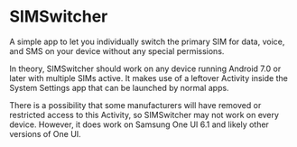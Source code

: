 # SIMSwitcher
A simple app to let you individually switch the primary SIM for data, voice, and SMS on your device without any special permissions.

In theory, SIMSwitcher should work on any device running Android 7.0 or later with multiple SIMs active. It makes use of a leftover Activity inside the System Settings app that can be launched by normal apps.

There is a possibility that some manufacturers will have removed or restricted access to this Activity, so SIMSwitcher may not work on every device. However, it does work on Samsung One UI 6.1 and likely other versions of One UI.
